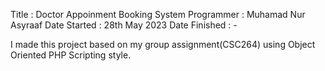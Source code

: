 Title : Doctor Appoinment Booking System
Programmer : Muhamad Nur Asyraaf
Date Started : 28th May 2023
Date Finished : -

I made this project based on my group assignment(CSC264) using Object Oriented PHP Scripting style.